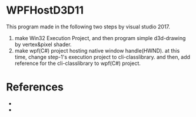 # WPFHostD3D11
This program made in the following two steps by visual studio 2017.
1. make Win32 Execution Project, and then program simple d3d-drawing by vertex&pixel shader.
2. make wpf(C#) project hosting native window handle(HWND).
at this time, change step-1's execution project to cli-classlibrary.
and then, add reference for the cli-classlibrary to wpf(C#) project.

# References
* [d3d-shader compile]: http://www-fps.nifs.ac.jp/ito/memo/        "Ito-san memo"
* [d3d rendering setup process]: http://yun.cup.com/directx11.html "Nanashi-soft-san info"